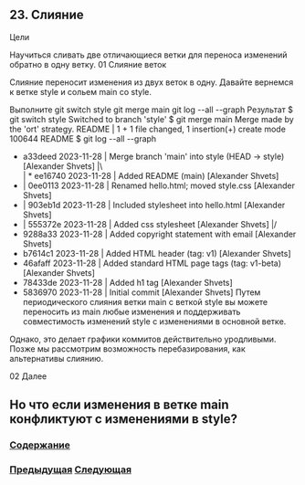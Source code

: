 ##  23. Слияние

Цели

Научиться сливать две отличающиеся ветки для переноса изменений обратно в одну ветку.
01 Слияние веток

Слияние переносит изменения из двух веток в одну. Давайте вернемся к ветке style и сольем main со style.

Выполните
git switch style
git merge main
git log --all --graph
Результат
$ git switch style
Switched to branch 'style'
$ git merge main
Merge made by the 'ort' strategy.
 README | 1 +
 1 file changed, 1 insertion(+)
 create mode 100644 README
$ git log --all --graph
*   a33deed 2023-11-28 | Merge branch 'main' into style (HEAD -> style) [Alexander Shvets]
|\  
| * ee16740 2023-11-28 | Added README (main) [Alexander Shvets]
* | 0ee0113 2023-11-28 | Renamed hello.html; moved style.css [Alexander Shvets]
* | 903eb1d 2023-11-28 | Included stylesheet into hello.html [Alexander Shvets]
* | 555372e 2023-11-28 | Added css stylesheet [Alexander Shvets]
|/  
* 9288a33 2023-11-28 | Added copyright statement with email [Alexander Shvets]
* b7614c1 2023-11-28 | Added HTML header (tag: v1) [Alexander Shvets]
* 46afaff 2023-11-28 | Added standard HTML page tags (tag: v1-beta) [Alexander Shvets]
* 78433de 2023-11-28 | Added h1 tag [Alexander Shvets]
* 5836970 2023-11-28 | Initial commit [Alexander Shvets]
Путем периодического слияния ветки main с веткой style вы можете переносить из main любые изменения и поддерживать совместимость изменений style с изменениями в основной ветке.

Однако, это делает графики коммитов действительно уродливыми. Позже мы рассмотрим возможность перебазирования, как альтернативы слиянию.

02 Далее

Но что если изменения в ветке main конфликтуют с изменениями в style?
---

### [Содержание](./bookgit.md)
### [Предыдущая](./book23.md)   [Следующая](./book25.md)